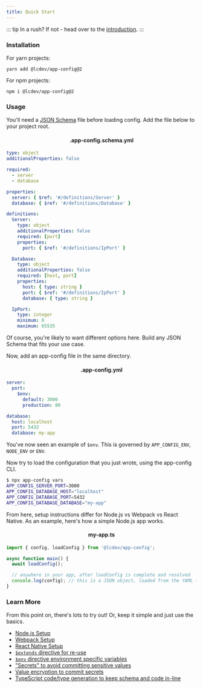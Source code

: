 ```yaml
---
title: Quick Start
---
```


::: tip In a rush?
If not - head over to the [introduction](./README.md).
:::

### Installation

For yarn projects:

```
yarn add @lcdev/app-config@2
```

For npm projects:

```
npm i @lcdev/app-config@2
```

### Usage

You'll need a [JSON Schema](https://json-schema.org/) file before loading config.
Add the file below to your project root.

<h4 style="text-align:center">.app-config.schema.yml</h4>

```yaml
type: object
additionalProperties: false

required:
  - server
  - database

properties:
  server: { $ref: '#/definitions/Server' }
  database: { $ref: '#/definitions/Database' }

definitions:
  Server:
    type: object
    additionalProperties: false
    required: [port]
    properties:
      port: { $ref: '#/definitions/IpPort' }

  Database:
    type: object
    additionalProperties: false
    required: [host, port]
    properties:
      host: { type: string }
      port: { $ref: '#/definitions/IpPort' }
      database: { type: string }

  IpPort:
    type: integer
    minimum: 0
    maximum: 65535
```

Of course, you're likely to want different options here. Build any JSON Schema
that fits your use case.

Now, add an app-config file in the same directory.

<h4 style="text-align:center">.app-config.yml</h4>

```yaml
server:
  port:
    $env:
      default: 3000
      production: 80

database:
  host: localhost
  port: 5432
  database: my-app
```

You've now seen an example of `$env`. This is governed by `APP_CONFIG_ENV`, `NODE_ENV` or `ENV`.

Now try to load the configuration that you just wrote, using the app-config CLI.

```sh
$ npx app-config vars
APP_CONFIG_SERVER_PORT=3000
APP_CONFIG_DATABASE_HOST="localhost"
APP_CONFIG_DATABASE_PORT=5432
APP_CONFIG_DATABASE_DATABASE="my-app"
```

From here, setup instructions differ for Node.js vs Webpack vs React Native. As an example,
here's how a simple Node.js app works.

<h4 style="text-align:center">my-app.ts</h4>

```typescript
import { config, loadConfig } from '@lcdev/app-config';

async function main() {
  await loadConfig();

  // anywhere in your app, after loadConfig is complete and resolved
  console.log(config); // this is a JSON object, loaded from the YAML file
}
```

### Learn More
From this point on, there's lots to try out! Or, keep it simple and just use the basics.

- [Node.js Setup](../node/README.md)
- [Webpack Setup](../webpack/README.md)
- [React Native Setup](../react-native/README.md)
- [`$extends` directive for re-use](./extensions.md)
- [`$env` directive environment specific variables](./extensions.md)
- ["Secrets" to avoid committing sensitive values](./secrets.md)
- [Value encryption to commit secrets](./encryption.md)
- [TypeScript code/type generation to keep schema and code in-line](./codegen.md)
